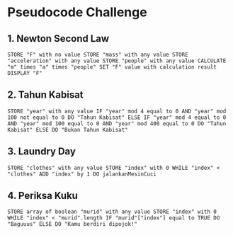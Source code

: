 # Pseudocode Challenge

## 1. Newton Second Law
  `STORE "F" with no value
  STORE "mass" with any value
  STORE "acceleration" with any value
  STORE "people" with any value
  CALCULATE "m" times "a" times "people"
  SET "F" value with calculation result
  DISPLAY "F"`

## 2. Tahun Kabisat
  `STORE "year" with any value
  IF "year" mod 4 equal to 0 AND "year" mod 100 not equal to 0
    DO "Tahun Kabisat"
  ELSE IF "year" mod 4 equal to 0 AND "year" mod 100 equal to 0 AND "year" mod 400 equal to 0
    DO "Tahun Kabisat"
  ELSE
    DO "Bukan Tahun Kabisat"`

## 3. Laundry Day
  `STORE "clothes" with any value
  STORE "index" with 0
  WHILE "index" < "clothes"
    ADD "index" by 1
  DO jalankanMesinCuci`

## 4. Periksa Kuku
  `STORE array of boolean "murid" with any value
  STORE "index" with 0
  WHILE "index" < "murid".length
    IF "murid"["index"] equal to TRUE
      DO "Baguuus"
    ELSE
      DO "Kamu berdiri dipojok!"`